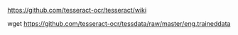 https://github.com/tesseract-ocr/tesseract/wiki

wget https://github.com/tesseract-ocr/tessdata/raw/master/eng.traineddata